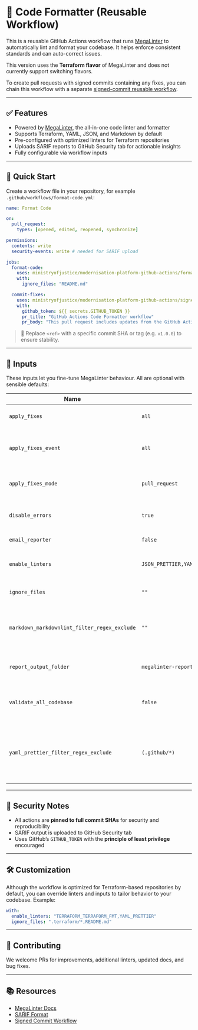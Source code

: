 # 🔧 Code Formatter (Reusable Workflow)

This is a reusable GitHub Actions workflow that runs [MegaLinter](https://megalinter.io/) to automatically lint and format your codebase. It helps enforce consistent standards and can auto-correct issues.

This version uses the **Terraform flavor** of MegaLinter and does not currently support switching flavors.

To create pull requests with signed commits containing any fixes, you can chain this workflow with a separate [signed-commit reusable workflow](https://github.com/ministryofjustice/modernisation-platform-github-actions/tree/main/signed-commit).

---

## ✅ Features

- Powered by [MegaLinter](https://megalinter.io/), the all-in-one code linter and formatter
- Supports Terraform, YAML, JSON, and Markdown by default
- Pre-configured with optimized linters for Terraform repositories
- Uploads SARIF reports to GitHub Security tab for actionable insights
- Fully configurable via workflow inputs

---

## 🚀 Quick Start

Create a workflow file in your repository, for example `.github/workflows/format-code.yml`:

```yaml
name: Format Code

on:
  pull_request:
    types: [opened, edited, reopened, synchronize]

permissions:
  contents: write
  security-events: write # needed for SARIF upload

jobs:
  format-code:
    uses: ministryofjustice/modernisation-platform-github-actions/format-code@<ref>
    with:
      ignore_files: "README.md"

  commit-fixes:
    uses: ministryofjustice/modernisation-platform-github-actions/signed-commit@<ref>
    with:
      github_token: ${{ secrets.GITHUB_TOKEN }}
      pr_title: "GitHub Actions Code Formatter workflow"
      pr_body: "This pull request includes updates from the GitHub Actions Code Formatter workflow. Please review the changes and merge if everything looks good."
```

> 🔁 Replace `<ref>` with a specific commit SHA or tag (e.g. `v1.0.0`) to ensure stability.

---

## 🧾 Inputs

These inputs let you fine-tune MegaLinter behaviour. All are optional with sensible defaults:

| Name                                         | Default Value                                                               | Description                                                           |
| -------------------------------------------- | --------------------------------------------------------------------------- | --------------------------------------------------------------------- |
| `apply_fixes`                                | `all`                                                                       | What to fix (e.g., `none`, `all`)                                     |
| `apply_fixes_event`                          | `all`                                                                       | When to apply fixes (`push`, `pull_request`, `all`)                   |
| `apply_fixes_mode`                           | `pull_request`                                                              | How to apply fixes (`commit` or `pull_request`)                       |
| `disable_errors`                             | `true`                                                                      | If `true`, warnings do not fail the job                               |
| `email_reporter`                             | `false`                                                                     | If `true`, sends email reports                                        |
| `enable_linters`                             | `JSON_PRETTIER,YAML_PRETTIER,TERRAFORM_TERRAFORM_FMT,MARKDOWN_MARKDOWNLINT` | Comma-separated list of linters to enable                             |
| `ignore_files`                               | `""`                                                                        | Glob patterns of files to exclude                                     |
| `markdown_markdownlint_filter_regex_exclude` | `""`                                                                        | Regex pattern to exclude specific Markdown files                      |
| `report_output_folder`                       | `megalinter-reports`                                                        | Folder to output MegaLinter reports to                                |
| `validate_all_codebase`                      | `false`                                                                     | If `true`, lints the entire codebase regardless of changes            |
| `yaml_prettier_filter_regex_exclude`         | `(.github/*)`                                                               | Regex pattern to exclude YAML files (default excludes GitHub configs) |

---

## 🔐 Security Notes

- All actions are **pinned to full commit SHAs** for security and reproducibility
- SARIF output is uploaded to GitHub Security tab
- Uses GitHub’s `GITHUB_TOKEN` with the **principle of least privilege** encouraged

---

## 🛠 Customization

Although the workflow is optimized for Terraform-based repositories by default, you can override linters and inputs to tailor behavior to your codebase. Example:

```yaml
with:
  enable_linters: "TERRAFORM_TERRAFORM_FMT,YAML_PRETTIER"
  ignore_files: ".terraform/*,README.md"
```

---

## 🤝 Contributing

We welcome PRs for improvements, additional linters, updated docs, and bug fixes.

---

## 📚 Resources

- [MegaLinter Docs](https://megalinter.io/)
- [SARIF Format](https://docs.github.com/en/code-security/code-scanning/working-with-code-scanning/sarif-support-for-code-scanning)
- [Signed Commit Workflow](https://github.com/ministryofjustice/modernisation-platform-github-actions)
